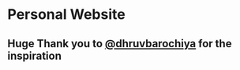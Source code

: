 # Personal Website #
## Huge Thank you to [@dhruvbarochiya](https://twitter.com/dhruvbarochiya) for the inspiration ##
    

